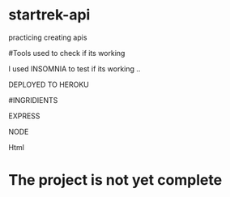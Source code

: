 # startrek-api
<p>practicing creating apis</p> 

#Tools used to check if its working

<p>I used INSOMNIA to test if its working ..</p>

DEPLOYED TO HEROKU 

#INGRIDIENTS
<p>EXPRESS</p>
<p>NODE</p>
<p>Html</p>

<h1>The project is not yet complete</h1>

